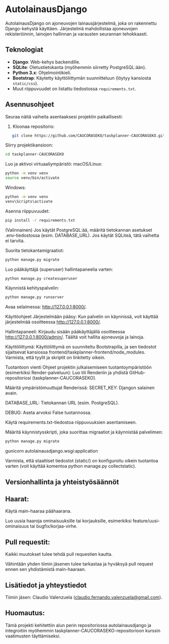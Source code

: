 # AutolainausDjango

AutolainausDjango on ajoneuvojen lainausjärjestelmä, joka on rakennettu Django-kehystä käyttäen. Järjestelmä mahdollistaa ajoneuvojen rekisteröinnin, lainojen hallinnan ja varausten seurannan tehokkaasti.

## Teknologiat
- **Django**: Web-kehys backendille.
- **SQLite**: Oletustietokanta (myöhemmin siirretty PostgreSQL:ään).
- **Python 3.x**: Ohjelmointikieli.
- **Bootstrap**: Käytetty käyttöliittymän suunnitteluun (löytyy kansiosta `static/css`).
- Muut riippuvuudet on listattu tiedostossa `requirements.txt`.

## Asennusohjeet
Seuraa näitä vaiheita asentaaksesi projektin paikallisesti:

1. Kloonaa repositorio:

```bash
   git clone https://github.com/CAUCORASEKO/taskplanner-CAUCORASEKO.git   
```

Siirry projektikansioon:

```bash
cd taskplanner-CAUCORASEKO
```

Luo ja aktivoi virtuaaliympäristö:
macOS/Linux:

```bash
python -m venv venv
source venv/bin/activate
```

Windows:

```bash
python -m venv venv
venv\Scripts\activate
```
Asenna riippuvuudet:
```bash
pip install -r requirements.txt
```
(Valinnainen) Jos käytät PostgreSQL:ää, määritä tietokannan asetukset .env-tiedostossa (esim. DATABASE_URL). Jos käytät SQLiteä, tätä vaihetta ei tarvita.

Suorita tietokantamigraatiot:
```bash
python manage.py migrate
```

Luo pääkäyttäjä (superuser) hallintapaneelia varten:
```bash
python manage.py createsuperuser
```

Käynnistä kehityspalvelin:

```bash
python manage.py runserver
```

Avaa selaimessa: http://127.0.0.1:8000/.

Käyttöohjeet
Järjestelmään pääsy: Kun palvelin on käynnissä, voit käyttää järjestelmää osoitteessa http://127.0.0.1:8000/.

Hallintapaneeli: Kirjaudu sisään pääkäyttäjällä osoitteessa http://127.0.0.1:8000/admin/. Täältä voit hallita ajoneuvoja ja lainoja.

Käyttöliittymä: Käyttöliittymä on suunniteltu Bootstrapilla, ja sen tiedostot sijaitsevat kansiossa frontend/taskplanner-frontend/node_modules. Varmista, että tyylit ja skriptit on linkitetty oikein.

Tuotantoon vienti
Ohjeet projektin julkaisemiseen tuotantoympäristöön (esimerkiksi Render-palveluun):
Luo tili Renderiin ja yhdistä GitHub-repositoriosi (taskplanner-CAUCORASEKO).

Määritä ympäristömuuttujat Renderissä:
SECRET_KEY: Djangon salainen avain.

DATABASE_URL: Tietokannan URL (esim. PostgreSQL).

DEBUG: Aseta arvoksi False tuotannossa.

Käytä requirements.txt-tiedostoa riippuvuuksien asentamiseen.

Määritä käynnistysskripti, joka suorittaa migraatiot ja käynnistää palvelimen:

```bash
python manage.py migrate
```
gunicorn autolainausdjango.wsgi:application

Varmista, että staattiset tiedostot (static/) on konfiguroitu oikein tuotantoa varten (voit käyttää komentoa python manage.py collectstatic).

## Versionhallinta ja yhteistyösäännöt

## Haarat:

Käytä main-haaraa päähaarana.

Luo uusia haaroja ominaisuuksille tai korjauksille, esimerkiksi feature/uusi-ominaisuus tai bugfix/korjaa-virhe.

## Pull requestit:

Kaikki muutokset tulee tehdä pull requestien kautta.

Vähintään yhden tiimin jäsenen tulee tarkastaa ja hyväksyä pull request ennen sen yhdistämistä main-haaraan.

## Lisätiedot ja yhteystiedot

Tiimin jäsen: Claudio Valenzuela (claudio.fernando.valenzuela@gmail.com).

## Huomautus:

Tämä projekti kehitettiin alun perin repositoriossa autolainausdjango ja integroitiin myöhemmin taskplanner-CAUCORASEKO-repositorioon kurssin vaatimusten täyttämiseksi.

